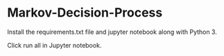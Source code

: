 # Markov-Decision-Process

Install the requirements.txt file and jupyter notebook along with Python 3.

Click run all in Jupyter notebook.
